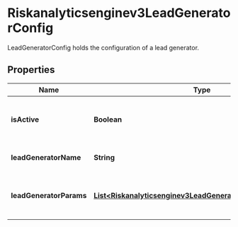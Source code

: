 

# Riskanalyticsenginev3LeadGeneratorConfig

LeadGeneratorConfig holds the configuration of a lead generator.

## Properties

| Name | Type | Description | Notes |
|------------ | ------------- | ------------- | -------------|
|**isActive** | **Boolean** | Is the lead generator set to active or inactive. |  [optional] |
|**leadGeneratorName** | **String** | Name of the lead generator. |  [optional] |
|**leadGeneratorParams** | [**List&lt;Riskanalyticsenginev3LeadGeneratorConfigParamValue&gt;**](Riskanalyticsenginev3LeadGeneratorConfigParamValue.md) | The parameters to update for this lead generator. |  [optional] |



